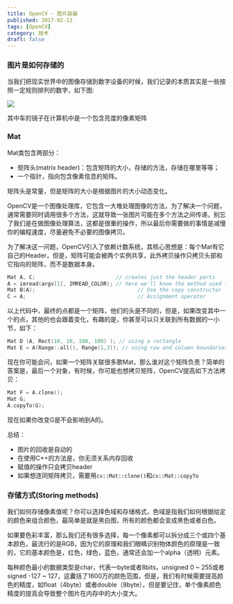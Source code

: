 ```yaml
---
title: OpenCV - 图片容器
published: 2017-02-13
tags: [OpenCV]
category: 技术
draft: false
---
```


### 图片是如何存储的
当我们把现实世界中的图像存储到数字设备的时候，我们记录的本质其实是一些按照一定规则排列的数字，如下图:

![](http://docs.opencv.org/master/MatBasicImageForComputer.jpg)

其中车的镜子在计算机中是一个包含亮度的像素矩阵

### Mat
Mat类包含两部分：

* 矩阵头(matrix header)：包含矩阵的大小，存储的方法，存储在哪里等等；
* 一个指针，指向包含像素信息的矩阵。

矩阵头是常量，但是矩阵的大小是根据图片的大小动态变化。

OpenCV是一个图像处理库，它包含一大堆处理图像的方法，为了解决一个问题，通常需要同时调用很多个方法，这就导致一张图片可能在多个方法之间传递，别忘了我们是在做图像处理算法，这都是很重的操作，所以最后你需要做的事情是减慢你的编程速度，尽量避免不必要的图像拷贝。

为了解决这一问题，OpenCV引入了依赖计数系统，其核心思想是：每个Mat有它自己的Header，但是，矩阵可能会被两个实例共享，此外拷贝操作只拷贝头部和它指向的矩阵，而不是数据本身。

```c++
Mat A, C;                          // creates just the header parts
A = imread(argv[1], IMREAD_COLOR); // here we'll know the method used (allocate matrix)
Mat B(A);                                 // Use the copy constructor
C = A;                                    // Assignment operator
```

以上代码中，最终的点都是一个矩阵，他们的头是不同的，但是，如果改变其中一个的点，其他的也会跟着变化，有趣的是，你甚至可以只关联到所有数据的一小节，如下：

```c++
Mat D (A, Rect(10, 10, 100, 100) ); // using a rectangle
Mat E = A(Range::all(), Range(1,3)); // using row and column boundaries
```

现在你可能会问，如果一个矩阵关联很多歌Mat，那么谁对这个矩阵负责？简单的答案是，最后一个对象，有时候，你可能也想拷贝矩阵，OpenCV提高如下方法拷贝：

```c++
Mat F = A.clone();
Mat G;
A.copyTo(G);
```

现在如果你改变G是不会影响到A的。

总结：

* 图片的回收是自动的
* 在使用C++的方法是，你无须关系内存回收
* 赋值的操作只会拷贝header
* 如果想连同矩阵拷贝，需要用`cv::Mat::clone()`和`cv::Mat::copyTo`

### 存储方式(Storing methods)
我们如何存储像素值呢？你可以选择色域和存储格式，色域是指我们如何根据给定的颜色来组合颜色，最简单是就是黑白图，所有的颜色都会变成黑色或者白色。

如果要色彩丰富，那么我们还有很多选择，每一个像素都可以拆分成三个或四个基本颜色，最流行的是RGB，因为它的原理和我们眼睛识别物体颜色的原理是一致的，它的基本颜色是，红色，绿色，蓝色，通常还会加一个alpha（透明）元素。

每种颜色最小的数据类型是char，代表一byte或者8bits，unsigned 0 ~ 255或者signed -127 ~ 127，这囊括了1600万的颜色范围，但是，我们有时候需要提高颜色的精度，如float（4byte）或者double（8byte），但是要记住，单个像素颜色精度的提高会导致整个图片在内存中的大小变大。

